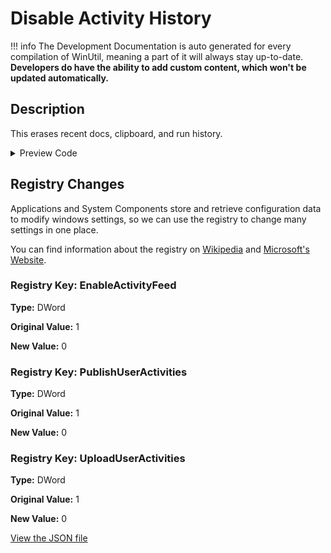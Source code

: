 ﻿# Disable Activity History


!!! info
     The Development Documentation is auto generated for every compilation of WinUtil, meaning a part of it will always stay up-to-date. **Developers do have the ability to add custom content, which won't be updated automatically.**


## Description

This erases recent docs, clipboard, and run history.

<!-- BEGIN CUSTOM CONTENT -->

<!-- END CUSTOM CONTENT -->

<details>
<summary>Preview Code</summary>

```json
{
    "Content":  "Disable Activity History",
    "Description":  "This erases recent docs, clipboard, and run history.",
    "category":  "Essential Tweaks",
    "panel":  "1",
    "Order":  "a005_",
    "registry":  [
                     {
                         "Path":  "HKLM:\\SOFTWARE\\Policies\\Microsoft\\Windows\\System",
                         "Name":  "EnableActivityFeed",
                         "Type":  "DWord",
                         "Value":  "0",
                         "OriginalValue":  "1"
                     },
                     {
                         "Path":  "HKLM:\\SOFTWARE\\Policies\\Microsoft\\Windows\\System",
                         "Name":  "PublishUserActivities",
                         "Type":  "DWord",
                         "Value":  "0",
                         "OriginalValue":  "1"
                     },
                     {
                         "Path":  "HKLM:\\SOFTWARE\\Policies\\Microsoft\\Windows\\System",
                         "Name":  "UploadUserActivities",
                         "Type":  "DWord",
                         "Value":  "0",
                         "OriginalValue":  "1"
                     }
                 ]
}
```
</details>

## Registry Changes
Applications and System Components store and retrieve configuration data to modify windows settings, so we can use the registry to change many settings in one place.

You can find information about the registry on [Wikipedia](https://www.wikiwand.com/en/Windows_Registry) and [Microsoft's Website](https://learn.microsoft.com/en-us/windows/win32/sysinfo/registry).
### Registry Key: EnableActivityFeed
**Type:** DWord

**Original Value:** 1

**New Value:** 0

### Registry Key: PublishUserActivities
**Type:** DWord

**Original Value:** 1

**New Value:** 0

### Registry Key: UploadUserActivities
**Type:** DWord

**Original Value:** 1

**New Value:** 0


<!-- BEGIN SECOND CUSTOM CONTENT -->

<!-- END SECOND CUSTOM CONTENT -->

[View the JSON file](https://github.com/ChrisTitusTech/winutil/tree/main/config/tweaks.json)

